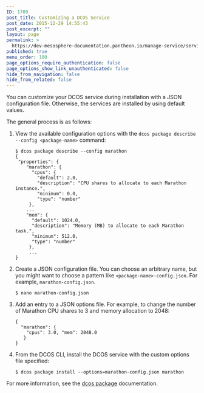 ```yaml
---
ID: 1709
post_title: Customizing a DCOS Service
post_date: 2015-12-29 14:55:43
post_excerpt: ""
layout: page
permalink: >
  https://dev-mesosphere-documentation.pantheon.io/manage-service/service-tutorials/install-service-with-a-custom-options-file/
published: true
menu_order: 100
page_options_require_authentication: false
page_options_show_link_unauthenticated: false
hide_from_navigation: false
hide_from_related: false
---
```

You can customize your DCOS service during installation with a JSON configuration file. Otherwise, the services are installed by using default values.

The general process is as follows:

1.  View the available configuration options with the `dcos package describe --config <package-name>` command:
    
        $ dcos package describe --config marathon
        {
         "properties": {
            "marathon": {
              "cpus": {
                "default": 2.0,
                "description": "CPU shares to allocate to each Marathon instance.",
                "minimum": 0.0,
                "type": "number"
             },
            ...        
            "mem": {
              "default": 1024.0,
              "description": "Memory (MB) to allocate to each Marathon task.",
              "minimum": 512.0,
              "type": "number"
             },
             ...
        }
        

2.  Create a JSON configuration file. You can choose an arbitrary name, but you might want to choose a pattern like `<package-name>-config.json`. For example, `marathon-config.json`.
    
        $ nano marathon-config.json
        

3.  Add an entry to a JSON options file. For example, to change the number of Marathon CPU shares to 3 and memory allocation to 2048:
    
        {
          "marathon": { 
            "cpus": 3.0, "mem": 2048.0 
           } 
        }
        

4.  From the DCOS CLI, install the DCOS service with the custom options file specified:
    
        $ dcos package install --options=marathon-config.json marathon
        

For more information, see the [dcos package][1] documentation.

 [1]: ../administration/introcli/command-reference/#scrollNav-4